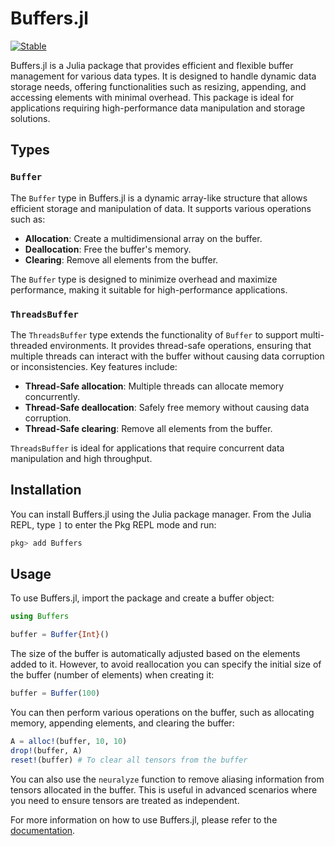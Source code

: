 # Buffers.jl
  
  [![Stable](https://img.shields.io/badge/docs-stable-blue.svg)](https://fkfest.github.io/Buffers.jl)

Buffers.jl is a Julia package that provides efficient and flexible buffer management for various data types. It is designed to handle dynamic data storage needs, offering functionalities such as resizing, appending, and accessing elements with minimal overhead. This package is ideal for applications requiring high-performance data manipulation and storage solutions.

## Types

### `Buffer`

The `Buffer` type in Buffers.jl is a dynamic array-like structure that allows efficient storage and manipulation of data. It supports various operations such as:

- **Allocation**: Create a multidimensional array on the buffer.
- **Deallocation**: Free the buffer's memory.
- **Clearing**: Remove all elements from the buffer.

The `Buffer` type is designed to minimize overhead and maximize performance, making it suitable for high-performance applications.

### `ThreadsBuffer`

The `ThreadsBuffer` type extends the functionality of `Buffer` to support multi-threaded environments. It provides thread-safe operations, ensuring that multiple threads can interact with the buffer without causing data corruption or inconsistencies. Key features include:

- **Thread-Safe allocation**: Multiple threads can allocate memory concurrently.
- **Thread-Safe deallocation**: Safely free memory without causing data corruption.
- **Thread-Safe clearing**: Remove all elements from the buffer.

`ThreadsBuffer` is ideal for applications that require concurrent data manipulation and high throughput.

## Installation

You can install Buffers.jl using the Julia package manager. From the Julia REPL, type `]` to enter the Pkg REPL mode and run:

```julia
pkg> add Buffers
```

## Usage

To use Buffers.jl, import the package and create a buffer object:

```julia
using Buffers

buffer = Buffer{Int}()
```

The size of the buffer is automatically adjusted based on the elements added to it. However, to avoid reallocation you can specify the initial size of the buffer (number of elements) when creating it:

```julia
buffer = Buffer(100)
```

You can then perform various operations on the buffer, such as allocating memory, appending elements, and clearing the buffer:

```julia
A = alloc!(buffer, 10, 10)
drop!(buffer, A)
reset!(buffer) # To clear all tensors from the buffer
```

You can also use the `neuralyze` function to remove aliasing information from tensors allocated in the buffer. This is useful in advanced scenarios where you need to ensure tensors are treated as independent.

For more information on how to use Buffers.jl, please refer to the [documentation](https://fkfest.github.io/Buffers.jl).
